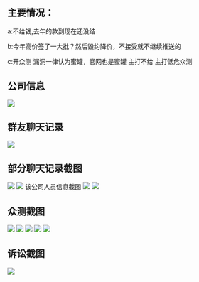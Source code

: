 ## 主要情况：
a:不给钱,去年的款到现在还没结

b:今年高价签了一大批？然后毁约降价，不接受就不继续推送的

c:开众测 漏洞一律认为蜜罐，官网也是蜜罐 主打不给 主打低危众测

## 公司信息
![](image.png)
## 群友聊天记录
![](image-20230726132730138.png)
## 部分聊天记录截图
![](image-20230726140305109.png)
![](image-20230726150500832.png)
该公司人员信息截图
![](image-20230726133103217.png)
![](image-20230726133458305.png)

## 众测截图
![](https://github.com/ikashd121/hlwcgsec/assets/140723948/955f4000-8b7a-4aca-a9d4-60d9e1211c94)
![](https://github.com/ikashd121/hlwcgsec/assets/140723948/39da9d5d-ba9d-41cb-b204-e5702be886b9)
![](https://github.com/ikashd121/hlwcgsec/assets/140723948/b394a6d1-61b2-49d2-8d13-357554cfbaf6)
![](https://github.com/ikashd121/hlwcgsec/assets/140723948/685bb297-bcb7-4abc-b932-d61922a6d75d)
![](https://github.com/ikashd121/hlwcgsec/assets/140723948/573fc1a3-8ea9-4a21-a96b-561cb711b30d)

## 诉讼截图
![](https://github.com/ikashd121/hlwcgsec/assets/140723948/312d06b5-d11e-4179-8c56-388187098c85)






